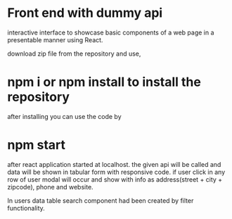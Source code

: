 # Front end with dummy api
interactive interface to showcase basic components of a web page in a
presentable manner using React.

download zip file from the repository and use,
# npm i or npm install to install the repository

after installing you can use the code by 

#  npm start 
after react application started at localhost.
the given api will be called and data will be shown in tabular form with responsive code.
if user click in any row of user modal will occur and show with info as address(street + city + zipcode),
phone and website.

In users data table search component had been created by filter functionality.
